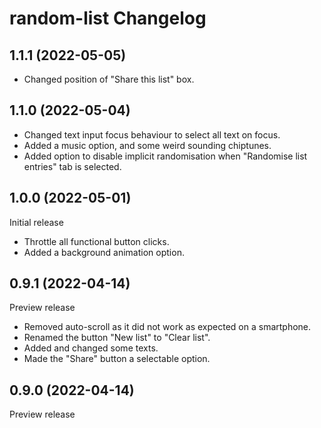 # random-list Changelog

## 1.1.1 (2022-05-05)

- Changed position of "Share this list" box.

## 1.1.0 (2022-05-04)

- Changed text input focus behaviour to select all text on focus.
- Added a music option, and some weird sounding chiptunes.
- Added option to disable implicit randomisation when "Randomise list entries" tab is selected.

## 1.0.0 (2022-05-01)

Initial release

- Throttle all functional button clicks.
- Added a background animation option.

## 0.9.1 (2022-04-14)

Preview release

- Removed auto-scroll as it did not work as expected on a smartphone.
- Renamed the button "New list" to "Clear list".
- Added and changed some texts.
- Made the "Share" button a selectable option.

## 0.9.0 (2022-04-14)

Preview release
